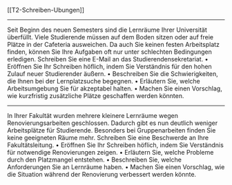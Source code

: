 [[T2-Schreiben-Ubungen]]

---

Seit Beginn des neuen Semesters sind die Lernräume Ihrer Universität überfüllt. Viele Studierende müssen auf dem Boden sitzen oder auf freie Plätze in der Cafeteria ausweichen. Da auch Sie keinen festen Arbeitsplatz finden, können Sie Ihre Aufgaben oft nur unter schlechten Bedingungen erledigen. Schreiben Sie eine E-Mail an das Studierendensekretariat.
	•	Eröffnen Sie Ihr Schreiben höflich, indem Sie Verständnis für den hohen Zulauf neuer Studierender äußern.
	•	Beschreiben Sie die Schwierigkeiten, die Ihnen bei der Lernplatzsuche begegnen.
	•	Erläutern Sie, welche Arbeitsumgebung Sie für akzeptabel halten.
	•	Machen Sie einen Vorschlag, wie kurzfristig zusätzliche Plätze geschaffen werden könnten.

----

In Ihrer Fakultät wurden mehrere kleinere Lernräume wegen Renovierungsarbeiten geschlossen. Dadurch gibt es nun deutlich weniger Arbeitsplätze für Studierende. Besonders bei Gruppenarbeiten finden Sie keine geeigneten Räume mehr. Schreiben Sie eine Beschwerde an Ihre Fakultätsleitung.
	•	Eröffnen Sie Ihr Schreiben höflich, indem Sie Verständnis für notwendige Renovierungen zeigen.
	•	Erläutern Sie, welche Probleme durch den Platzmangel entstehen.
	•	Beschreiben Sie, welche Anforderungen Sie an Lernräume haben.
	•	Machen Sie einen Vorschlag, wie die Situation während der Renovierung verbessert werden könnte.